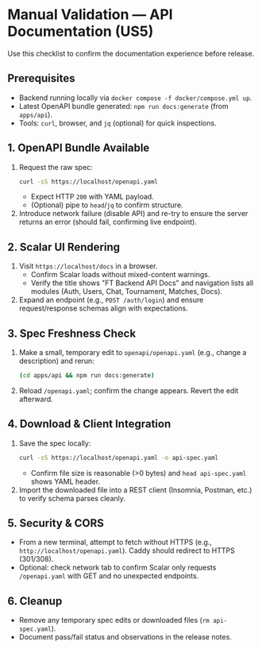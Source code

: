 # Manual Validation — API Documentation (US5)

Use this checklist to confirm the documentation experience before release.

## Prerequisites
- Backend running locally via `docker compose -f docker/compose.yml up`.
- Latest OpenAPI bundle generated: `npm run docs:generate` (from `apps/api`).
- Tools: `curl`, browser, and `jq` (optional) for quick inspections.

## 1. OpenAPI Bundle Available
1. Request the raw spec:
   ```bash
   curl -sS https://localhost/openapi.yaml
   ```
   - Expect HTTP `200` with YAML payload.
   - (Optional) pipe to `head`/`jq` to confirm structure.
2. Introduce network failure (disable API) and re-try to ensure the server returns an error (should fail, confirming live endpoint).

## 2. Scalar UI Rendering
1. Visit `https://localhost/docs` in a browser.
   - Confirm Scalar loads without mixed-content warnings.
   - Verify the title shows "FT Backend API Docs" and navigation lists all modules (Auth, Users, Chat, Tournament, Matches, Docs).
2. Expand an endpoint (e.g., `POST /auth/login`) and ensure request/response schemas align with expectations.

## 3. Spec Freshness Check
1. Make a small, temporary edit to `openapi/openapi.yaml` (e.g., change a description) and rerun:
   ```bash
   (cd apps/api && npm run docs:generate)
   ```
2. Reload `/openapi.yaml`; confirm the change appears. Revert the edit afterward.

## 4. Download & Client Integration
1. Save the spec locally:
   ```bash
   curl -sS https://localhost/openapi.yaml -o api-spec.yaml
   ```
   - Confirm file size is reasonable (>0 bytes) and `head api-spec.yaml` shows YAML header.
2. Import the downloaded file into a REST client (Insomnia, Postman, etc.) to verify schema parses cleanly.

## 5. Security & CORS
- From a new terminal, attempt to fetch without HTTPS (e.g., `http://localhost/openapi.yaml`). Caddy should redirect to HTTPS (301/308).
- Optional: check network tab to confirm Scalar only requests `/openapi.yaml` with GET and no unexpected endpoints.

## 6. Cleanup
- Remove any temporary spec edits or downloaded files (`rm api-spec.yaml`).
- Document pass/fail status and observations in the release notes.
